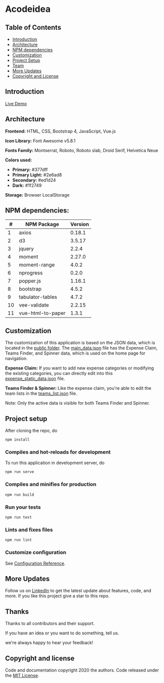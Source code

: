 # Acodeidea

## Table of Contents

- [Introduction](#introduction)
- [Architecture](#architecture)
- [NPM dependencies](#npm-dependencies)
- [Customization](#customization)
- [Project Setup](#project-setup)
- [Team](#)
- [More Updates](#more-updates)
- [Copyright and License](#copyright-and-license)

## Introduction

[Live Demo](https://acodeidea.github.io/)

## Architecture

<b>Frontend:</b> HTML, CSS, Bootstrap 4, JavaScript, Vue.js

<b>Icon Library:</b> Font Awesome v5.8.1

<b>Fonts Family:</b> Montserrat, Roboto, Roboto slab, Droid Serif, Helvetica Neue

<b>Colors used:</b>

<ul>
<li><b>Primary:</b> #377dff</li>
<li><b>Primary Light:</b> #2e6ad8</li>
<li><b>Secondary:</b> #ed1d24</li>
<li><b>Dark:</b> #1f2749</li>  
</ul>

<b>Storage:</b> Browser LocalStorage

## NPM dependencies:

| #  | NPM Package        | Version |
|----|--------------------|---------|
| 1  | axios              | 0.18.1  |
| 2  | d3                 | 3.5.17  |
| 3  | jquery             | 2.2.4   |
| 4  | moment             | 2.27.0  |
| 5  | moment-range       | 4.0.2   |
| 6  | nprogress          | 0.2.0   |
| 7  | popper.js          | 1.16.1  |
| 8  | bootstrap          | 4.5.2   |
| 9  | tabulator-tables   | 4.7.2   |
| 10 | vee-validate       | 2.2.15  |
| 11 | vue-html-to-paper  | 1.3.1   |

## Customization

The customization of this application is based on the JSON data, which is located in the [public folder](https://github.com/acodeidea/acodeidea.github.io/tree/master/public). 
The [main_data.json](https://github.com/acodeidea/acodeidea.github.io/blob/master/public/main_data.json) file has the Expense Claim, Teams Finder, and Spinner data, which is used on the home page for navigation.

<b>Expense Claim:</b>
If you want to add new expense categories or modifying the existing categories, you can directly edit into this [expense_static_data.json](https://github.com/acodeidea/acodeidea.github.io/blob/master/public/expense_static_data.json) file.

<b>Teams Finder & Spinner:</b>
Like the expense claim, you're able to edit the team lists in the [teams_list.json](https://github.com/acodeidea/acodeidea.github.io/blob/master/public/teams_list.json) file.

Note: Only the active data is visible for both Teams Finder and Spinner. 

## Project setup

After cloning the repo, do
```
npm install
```

### Compiles and hot-reloads for development

To run this application in development server, do
```
npm run serve
```

### Compiles and minifies for production
```
npm run build
```

### Run your tests
```
npm run test
```

### Lints and fixes files
```
npm run lint
```

### Customize configuration
See [Configuration Reference](https://cli.vuejs.org/config/).

## More Updates

Follow us on [LinkedIn](https://www.linkedin.com/company/acodeidea) to get the latest update about features, code, and more. If you like this project give a star to this repo.

## Thanks

Thanks to all contributors and their support.

If you have an idea or you want to do something, tell us.

we're always happy to hear your feedback!

## Copyright and license
  
Code and documentation copyright 2020 the authors. Code released under the [MIT License](https://github.com/acodeidea/acodeidea.github.io/blob/master/LICENSE).
